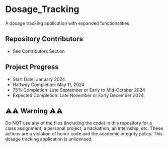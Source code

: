 # Dosage_Tracking
A dosage tracking application with expanded functionalities

## Repository Contributors
* See Contributors Section

## Project Progress
* Start Date: January 2024
* Halfway Completion: May 11, 2024
* 75% Completion: Late September or Early to Mid-October 2024
* Expected Completion: Late November or Early December 2024

## ⚠️⚠️ Warning ⚠️⚠️
Do NOT use any of the files (including the code) in this repository for a class assignment, a personal project, a hackathon, an internship, etc. These actions are a violation of honor code and the academic integrity policy. This dosage tracking application is unlicensed.
